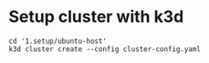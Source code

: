 # Setup cluster with k3d

```
cd '1.setup/ubuntu-host'
k3d cluster create --config cluster-config.yaml
```